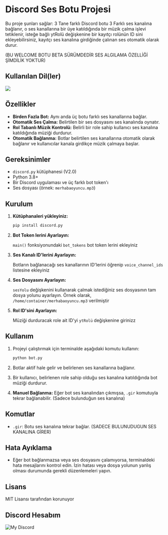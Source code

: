 # Discord Ses Botu Projesi

Bu proje şunları sağlar: 3 Tane farklı Discord botu 3 Farklı ses kanalına bağlanır, o ses kanallarına bir üye katıldığında bir müzik çalma işlevi tetiklenir, isteğe bağlı ytRolü değişkenine bir kayıtçı rolünün ID sini ekleyebilirsiniz, kayıtçı ses kanalına girdiğinde çalınan ses otomatik olarak durur.  

(BU WELCOME BOTU BETA SÜRÜMDEDİR SES ALGILAMA ÖZELLİĞİ ŞİMDİLİK YOKTUR)


## Kullanılan Dil(ler)

<picture>
  <source srcset="https://skillicons.dev/icons?i=py" media="(prefers-color-scheme: dark)">
  <img src="https://skillicons.dev/icons?i=py">
</picture>


## Özellikler

- **Birden Fazla Bot:** Aynı anda üç botu farklı ses kanallarına bağlar.
- **Otomatik Ses Çalma:** Belirtilen bir ses dosyasını ses kanalında oynatır.
- **Rol Tabanlı Müzik Kontrolü:** Belirli bir role sahip kullanıcı ses kanalına katıldığında müziği durdurur.
- **Otomatik Bağlanma:** Botlar belirtilen ses kanallarına otomatik olarak bağlanır ve kullanıcılar kanala girdikçe müzik çalmaya başlar.

## Gereksinimler

- `discord.py` kütüphanesi (V2.0)
- Python 3.8+
- Bir Discord uygulaması ve üç farklı bot token'ı
- Ses dosyası (örnek: `merhabaoyuncu.mp3`)

## Kurulum

1. **Kütüphanaleri yükleyiniz:**

    ```bash
    pip install discord.py
    ```

2. **Bot Token lerini Ayarlayın:**

   `main()` fonksiyonundaki `bot_tokens` bot token lerini ekleyiniz

3. **Ses Kanalı ID'lerini Ayarlayın:**

   Botların bağlanacağı ses kanallarının ID'lerini öğrenip `voice_channel_ids` listesine ekleyiniz

4. **Ses Dosyasını Ayarlayın:**

   `sesYolu` değişkenini kullanarak çalmak istediğiniz ses dosyasının tam dosya yolunu ayarlayın. Örnek olarak, `/home/container/merhabaoyuncu.mp3` verilmiştir

5. **Rol ID'sini Ayarlayın:**

   Müziği durduracak role ait ID'yi `ytRolü` değişkenine girinizz

## Kullanım

1. Projeyi çalıştırmak için terminalde aşağıdaki komutu kullanın:

    ```bash
    python bot.py
    ```

2. Botlar aktif hale gelir ve belirlenen ses kanallarına bağlanır.

3. Bir kullanıcı, belirlenen role sahip olduğu ses kanalına katıldığında bot müziği durdurur.

4. **Manuel Bağlanma:** Eğer bot ses kanalından çıkmışsa, `.gir` komutuyla tekrar bağlanabilir. (Sadece bulunduğun ses kanalına)

## Komutlar

- `.gir`: Botu ses kanalına tekrar bağlar. (SADECE BULUNUDUGUN SES KANALINA GİRER)

## Hata Ayıklama

- Eğer bot bağlanmazsa veya ses dosyasını çalamıyorsa, terminaldeki hata mesajlarını kontrol edin. İzin hatası veya dosya yolunun yanlış olması durumunda gerekli düzenlemeleri yapın.

## Lisans

MIT Lisansı tarafından korunuyor


## Discord Hesabım

![My Discord](https://lantern.rest/api/v1/users/794909914760871967?svg=1&theme=dark&borderRadius=2&hideActivity=1&hideStatus=0)
